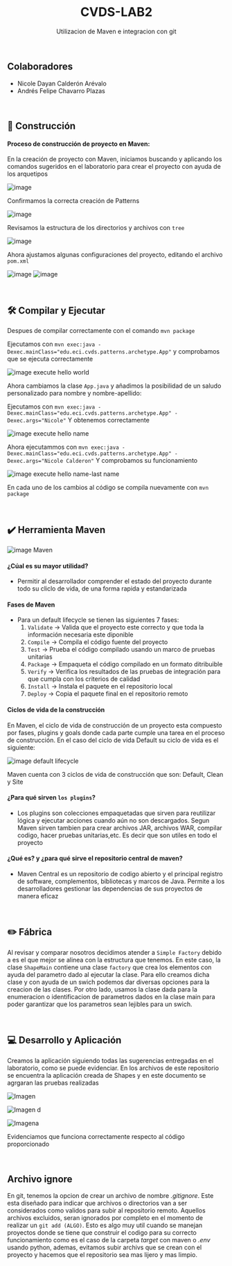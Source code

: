 <div align="center">
<h1 align="center">CVDS-LAB2</h1>
  <p align="center">
    Utilizacion de Maven e integracion con git
    <br />
  </p>
</div>
</br>

## Colaboradores
- Nicole Dayan Calderón Arévalo
- Andrés Felipe Chavarro Plazas

</br>

## :hammer: Construcción

#### Proceso de construcción de proyecto en Maven:
En la creación de proyecto con Maven, iniciamos buscando y aplicando los comandos sugeridos en el laboratorio para crear el proyecto con ayuda de los arquetipos

![image](https://github.com/user-attachments/assets/b8420a50-2b4d-4700-8dd5-8c4ff3403ff7)

Confirmamos la correcta creación de  Patterns

![image](https://github.com/user-attachments/assets/a3c6f8d6-f8ec-43a3-a26d-83cbe45e638b)

Revisamos la estructura de los directorios y archivos con `tree`

![image](https://github.com/user-attachments/assets/336f1490-2670-4ea8-9d12-5eb3589d3a66)

Ahora ajustamos algunas configuraciones del proyecto, editando el archivo `pom.xml`

![image](https://github.com/user-attachments/assets/6654d7b8-6636-499d-9acd-7b7b17f967bd)
![image](https://github.com/user-attachments/assets/fe3db421-473b-4017-a14f-cc01cbf2714f)

</br>

## :hammer_and_wrench: Compilar y Ejecutar
Despues de compilar correctamente con el comando `mvn package`

Ejecutamos con `mvn exec:java -Dexec.mainClass="edu.eci.cvds.patterns.archetype.App"`
y comprobamos que se ejecuta correctamente

![image execute hello world](https://github.com/user-attachments/assets/940e7d34-1973-4f3d-9bc1-cb534d958f51)

Ahora cambiamos la clase `App.java` y añadimos la posibilidad de un saludo personalizado para nombre y nombre-apellido:

Ejecutamos con `mvn exec:java -Dexec.mainClass="edu.eci.cvds.patterns.archetype.App" -Dexec.args="Nicole"`
Y obtenemos correctamente

![image execute hello name](https://github.com/user-attachments/assets/ca378c4b-9aae-4866-b4cd-dfdead15c8d0)

Ahora ejecutammos con `mvn exec:java -Dexec.mainClass="edu.eci.cvds.patterns.archetype.App" -Dexec.args="Nicole Calderon"`
Y comprobamos su funcionamiento

![image execute hello name-last name](https://github.com/user-attachments/assets/44ed8a49-dcd8-4b42-9e03-3039c970e543)

En cada uno de los cambios al código se compila nuevamente con `mvn package`

</br>

## :heavy_check_mark: Herramienta Maven

![image Maven](https://github.com/user-attachments/assets/76a37497-d974-4532-b6a9-420062606292)

#### ¿Cúal es su mayor utilidad?
- Permitir al desarrollador comprender el estado del proyecto durante todo su cliclo de vida, de una forma rapida y estandarizada

#### Fases de Maven
- Para un default lifecycle se tienen las siguientes 7 fases:
  1. `Validate` -> Valida que el proyecto este correcto y que toda la información necesaria este diponible
  2. `Compile` -> Compila el código fuente del proyecto
  3. `Test` -> Prueba el código compilado usando un marco de pruebas unitarias
  4. `Package` -> Empaqueta el código compilado en un formato ditribuible
  5. `Verify` -> Verifica los resultados de las pruebas de integración para que cumpla con los criterios de calidad
  6. `Install` -> Instala el paquete en el repositorio local
  7. `Deploy` -> Copia el paquete final en el repositorio remoto
  
#### Ciclos de vida de la construcción
En Maven, el ciclo de vida de construcción de un proyecto esta compuesto por fases, plugins y goals donde cada parte cumple una tarea en el proceso de construcción. En el caso del ciclo de vida Default su ciclo de vida es el siguiente:

![image default lifecycle](https://github.com/user-attachments/assets/e22a6e2e-7812-4f5d-9f21-d97054c3b5ac)

Maven cuenta con 3 ciclos de vida de construcción que son: Default, Clean y Site

#### ¿Para qué sirven `los plugins`?
- Los plugins son colecciones empaquetadas que sirven para reutilizar lógica y ejecutar acciones cuando aún no son descargados. Segun Maven sirven tambien para crear archivos JAR, archivos WAR, compilar codigo, hacer pruebas unitarias,etc. Es decir que son utiles en todo el proyecto
  
#### ¿Qué es? y ¿para qué sirve el repositorio central de maven?
- Maven Central es un repositorio de codigo abierto y el principal registro de software, complementos, bibliotecas y marcos de Java. Permite a los desarrolladores gestionar las dependencias de sus proyectos de manera eficaz

</br>

## ✏️ Fábrica
Al revisar y comparar nosotros decidimos atender a `Simple Factory` debido a es el que mejor se alinea con la estructura que tenemos. En este caso, la clase `ShapeMain` contiene una clase `factory` que crea los elementos con ayuda del parametro dado al ejecutar la clase. Para ello creamos dicha clase y con ayuda de un swich podemos dar diversas opciones para la creacion de las clases. Por otro lado, usamos la clase dada para la enumeracion o identificacion de parametros dados en la clase main para poder garantizar que los parametros sean lejibles para un swich.

</br>

## 💻 Desarrollo y Aplicación
Creamos la aplicación siguiendo todas las sugerencias entregadas en el laboratorio, como se puede evidenciar. En los archivos de este repositorio se encuentra la aplicación creada de Shapes y en este documento se agrgaran las pruebas realizadas

![Imagen](https://github.com/user-attachments/assets/1b4c171a-7d12-4e92-8c31-8b006115e084)

![Imagen d](https://github.com/user-attachments/assets/65494c33-9838-4aae-b231-6f62f883b18b)

![Imagena](https://github.com/user-attachments/assets/f3179915-b345-4efc-9663-53b87f33f4db)

Evidenciamos que funciona correctamente respecto al código proporcionado

</br>

## Archivo ignore
En git, tenemos la opcion de crear un archivo de nombre *.gitignore*. Este esta diseñado para indicar que archivos o directorios van a ser considerados como validos para subir al repositorio remoto. Aquellos archivos excluidos, seran ignorados por completo en el momento de realizar un `git add (ALGO)`. Esto es algo muy util cuando se manejan proyectos donde se tiene que construir el codigo para su correcto funcionamiento como es el caso de la carpeta *target* con maven o *.env* usando python, ademas, evitamos subir archivs que se crean con el proyecto y hacemos que el repositorio sea mas lijero y mas limpio.
